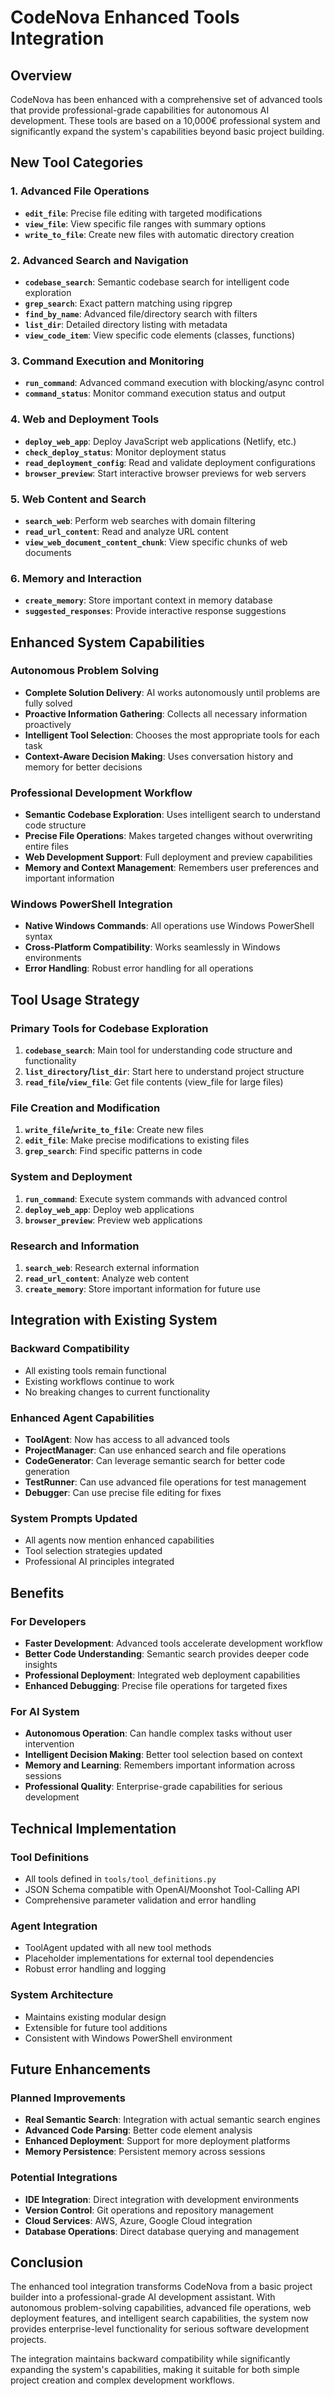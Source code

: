 # CodeNova Enhanced Tools Integration

## Overview
CodeNova has been enhanced with a comprehensive set of advanced tools that provide professional-grade capabilities for autonomous AI development. These tools are based on a 10,000€ professional system and significantly expand the system's capabilities beyond basic project building.

## New Tool Categories

### 1. Advanced File Operations
- **`edit_file`**: Precise file editing with targeted modifications
- **`view_file`**: View specific file ranges with summary options
- **`write_to_file`**: Create new files with automatic directory creation

### 2. Advanced Search and Navigation
- **`codebase_search`**: Semantic codebase search for intelligent code exploration
- **`grep_search`**: Exact pattern matching using ripgrep
- **`find_by_name`**: Advanced file/directory search with filters
- **`list_dir`**: Detailed directory listing with metadata
- **`view_code_item`**: View specific code elements (classes, functions)

### 3. Command Execution and Monitoring
- **`run_command`**: Advanced command execution with blocking/async control
- **`command_status`**: Monitor command execution status and output

### 4. Web and Deployment Tools
- **`deploy_web_app`**: Deploy JavaScript web applications (Netlify, etc.)
- **`check_deploy_status`**: Monitor deployment status
- **`read_deployment_config`**: Read and validate deployment configurations
- **`browser_preview`**: Start interactive browser previews for web servers

### 5. Web Content and Search
- **`search_web`**: Perform web searches with domain filtering
- **`read_url_content`**: Read and analyze URL content
- **`view_web_document_content_chunk`**: View specific chunks of web documents

### 6. Memory and Interaction
- **`create_memory`**: Store important context in memory database
- **`suggested_responses`**: Provide interactive response suggestions

## Enhanced System Capabilities

### Autonomous Problem Solving
- **Complete Solution Delivery**: AI works autonomously until problems are fully solved
- **Proactive Information Gathering**: Collects all necessary information proactively
- **Intelligent Tool Selection**: Chooses the most appropriate tools for each task
- **Context-Aware Decision Making**: Uses conversation history and memory for better decisions

### Professional Development Workflow
- **Semantic Codebase Exploration**: Uses intelligent search to understand code structure
- **Precise File Operations**: Makes targeted changes without overwriting entire files
- **Web Development Support**: Full deployment and preview capabilities
- **Memory and Context Management**: Remembers user preferences and important information

### Windows PowerShell Integration
- **Native Windows Commands**: All operations use Windows PowerShell syntax
- **Cross-Platform Compatibility**: Works seamlessly in Windows environments
- **Error Handling**: Robust error handling for all operations

## Tool Usage Strategy

### Primary Tools for Codebase Exploration
1. **`codebase_search`**: Main tool for understanding code structure and functionality
2. **`list_directory`/`list_dir`**: Start here to understand project structure
3. **`read_file`/`view_file`**: Get file contents (view_file for large files)

### File Creation and Modification
1. **`write_file`/`write_to_file`**: Create new files
2. **`edit_file`**: Make precise modifications to existing files
3. **`grep_search`**: Find specific patterns in code

### System and Deployment
1. **`run_command`**: Execute system commands with advanced control
2. **`deploy_web_app`**: Deploy web applications
3. **`browser_preview`**: Preview web applications

### Research and Information
1. **`search_web`**: Research external information
2. **`read_url_content`**: Analyze web content
3. **`create_memory`**: Store important information for future use

## Integration with Existing System

### Backward Compatibility
- All existing tools remain functional
- Existing workflows continue to work
- No breaking changes to current functionality

### Enhanced Agent Capabilities
- **ToolAgent**: Now has access to all advanced tools
- **ProjectManager**: Can use enhanced search and file operations
- **CodeGenerator**: Can leverage semantic search for better code generation
- **TestRunner**: Can use advanced file operations for test management
- **Debugger**: Can use precise file editing for fixes

### System Prompts Updated
- All agents now mention enhanced capabilities
- Tool selection strategies updated
- Professional AI principles integrated

## Benefits

### For Developers
- **Faster Development**: Advanced tools accelerate development workflow
- **Better Code Understanding**: Semantic search provides deeper code insights
- **Professional Deployment**: Integrated web deployment capabilities
- **Enhanced Debugging**: Precise file operations for targeted fixes

### For AI System
- **Autonomous Operation**: Can handle complex tasks without user intervention
- **Intelligent Decision Making**: Better tool selection based on context
- **Memory and Learning**: Remembers important information across sessions
- **Professional Quality**: Enterprise-grade capabilities for serious development

## Technical Implementation

### Tool Definitions
- All tools defined in `tools/tool_definitions.py`
- JSON Schema compatible with OpenAI/Moonshot Tool-Calling API
- Comprehensive parameter validation and error handling

### Agent Integration
- ToolAgent updated with all new tool methods
- Placeholder implementations for external tool dependencies
- Robust error handling and logging

### System Architecture
- Maintains existing modular design
- Extensible for future tool additions
- Consistent with Windows PowerShell environment

## Future Enhancements

### Planned Improvements
- **Real Semantic Search**: Integration with actual semantic search engines
- **Advanced Code Parsing**: Better code element analysis
- **Enhanced Deployment**: Support for more deployment platforms
- **Memory Persistence**: Persistent memory across sessions

### Potential Integrations
- **IDE Integration**: Direct integration with development environments
- **Version Control**: Git operations and repository management
- **Cloud Services**: AWS, Azure, Google Cloud integration
- **Database Operations**: Direct database querying and management

## Conclusion

The enhanced tool integration transforms CodeNova from a basic project builder into a professional-grade AI development assistant. With autonomous problem-solving capabilities, advanced file operations, web deployment features, and intelligent search capabilities, the system now provides enterprise-level functionality for serious software development projects.

The integration maintains backward compatibility while significantly expanding the system's capabilities, making it suitable for both simple project creation and complex development workflows. 